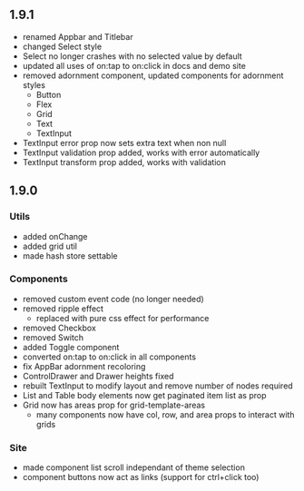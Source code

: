 ## 1.9.1
- renamed Appbar and Titlebar
- changed Select style
- Select no longer crashes with no selected value by default
- updated all uses of on:tap to on:click in docs and demo site
- removed adornment component, updated components for adornment styles
    - Button
    - Flex
    - Grid
    - Text
    - TextInput
- TextInput error prop now sets extra text when non null
- TextInput validation prop added, works with error automatically
- TextInput transform prop added, works with validation

## 1.9.0

### Utils
- added onChange
- added grid util
- made hash store settable

### Components
- removed custom event code (no longer needed)
- removed ripple effect
    - replaced with pure css effect for performance
- removed Checkbox
- removed Switch
- added Toggle component
- converted on:tap to on:click in all components
- fix AppBar adornment recoloring
- ControlDrawer and Drawer heights fixed
- rebuilt TextInput to modify layout and remove number of nodes required
- List and Table body elements now get paginated item list as prop
- Grid now has areas prop for grid-template-areas
    - many components now have col, row, and area props to interact with grids

### Site
- made component list scroll independant of theme selection
- component buttons now act as links (support for ctrl+click too)
